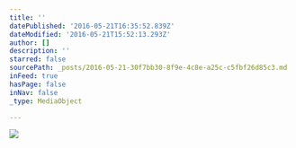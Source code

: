 ```yaml
---
title: ''
datePublished: '2016-05-21T16:35:52.839Z'
dateModified: '2016-05-21T15:52:13.293Z'
author: []
description: ''
starred: false
sourcePath: _posts/2016-05-21-30f7bb30-8f9e-4c8e-a25c-c5fbf26d85c3.md
inFeed: true
hasPage: false
inNav: false
_type: MediaObject

---
```

![](https://the-grid-user-content.s3-us-west-2.amazonaws.com/9871eaff-f433-4b8f-8399-384c878b992f.jpg)
